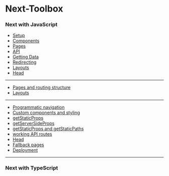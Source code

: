 # Next-Toolbox

### Next with JavaScript

- [Setup]()
- [Components]()
- [Pages]()
- [API]()
- [Getting Data]()
- [Redirecting]()
- [Layouts]()
- [Head]()

---

- [Pages and routing structure](https://github.com/Adamskoullos/next-toolbox/blob/main/js-basics/pages-routing-structure.md)
- [Layouts](https://github.com/Adamskoullos/next-toolbox/blob/main/js-basics/layouts.md)

---

- [Programmatic navigation]()
- [Custom components and styling]()
- [getStaticProps]()
- [getServerSideProps]()
- [getStaticProps and getStaticPaths]()
- [working API routes]()
- [Head]()
- [Fallback pages]()
- [Deployment]()

---

### Next with TypeScript
